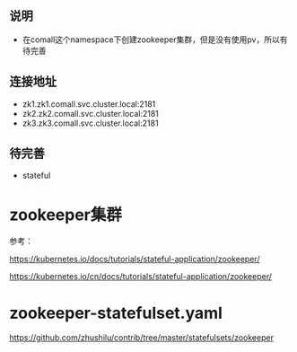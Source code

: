 ## 说明
- 在comall这个namespace下创建zookeeper集群，但是没有使用pv，所以有待完善

## 连接地址

- zk1.zk1.comall.svc.cluster.local:2181
- zk2.zk2.comall.svc.cluster.local:2181
- zk3.zk3.comall.svc.cluster.local:2181

## 待完善

- stateful

# zookeeper集群

参考：

https://kubernetes.io/docs/tutorials/stateful-application/zookeeper/

https://kubernetes.io/cn/docs/tutorials/stateful-application/zookeeper/


#  zookeeper-statefulset.yaml
https://github.com/zhushilu/contrib/tree/master/statefulsets/zookeeper